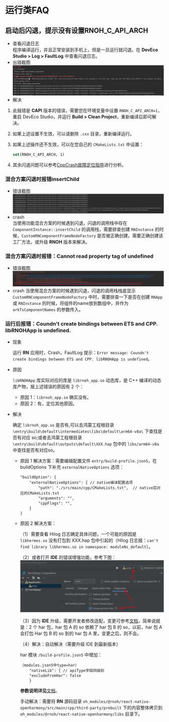 # 运行类FAQ

## 启动后闪退，提示没有设置RNOH_C_API_ARCH
- 查看闪退日志  
程序编译运行，并且正常安装到手机上，但是一旦运行就闪退。在 **DevEco Studio > Log > FaultLog** 中查看闪退日志。
- 出错截图  
![faq-RNOH_C_API_ARCH](./figures/faq-RNOH_C_API_ARCH.png)
- 解决
1. 此报错是 **CAPI** 版本的错误，需要您在环境变量中设置 `RNOH_C_API_ARCH=1`，重启 DevEco Studio，并运行 **Build > Clean Project**，重新编译后即可解决。
2. 如果上述设置不生效，可以请删除 `.cxx` 目录，重新编译运行。
3. 如果上述操作还不生效，可以在您自己的 `CMakeLists.txt` 中设置：

    ```CMAKE
    set(RNOH_C_API_ARCH, 1)
    ```
4. 其余闪退问题可以参考[CppCrash故障定位指导](https://developer.huawei.com/consumer/cn/doc/best-practices-V5/bpta-cppcrash-guidance-V5)进行分析。

### 混合方案闪退时报错insertChild
- 错误截图  
![faq-CustomRNComponentFrameNodeFactory](./figures/faq-CustomRNComponentFrameNodeFactory.png)
- crash  
当使用功能混合方案的时候遇到闪退，闪退的调用栈中存在 `ComponentInstance::insertChild` 的调用栈，需要排查创建 `RNInstance` 的时候，`CustomRNComponentFrameNodeFactory` 是否被正确创建。需要正确创建该工厂方法，或升级 **RNOH** 版本来解决。

### 混合方案闪退时报错：Cannot read property tag of undefined
- 错误截图  
    ![faq-arkTSComponentNames](./figures/faq-arkTSComponentNames.png)
- crash
当使用混合方案的时候遇到闪退，闪退的调用栈栈底显示 `CustomRNComponentFrameNodeFactory` 中时，需要排查一下是否在创建 `RNApp` 或 `RNInstance` 的时候，将组件的name放到数组中，并作为 `arkTsComponentNames` 的参数传入。

### 运行后报错：Coundn't create bindings between ETS and CPP. libRNOHApp is undefined.
 
- 现象
    
    运行 **RN** 应用时，Crash，FaultLog 提示：`Error message: Coundn't create bindings between ETS and CPP. libRNOHApp is undefined`。
 
- 原因
 
    `libRNOHApp` 库实际对应的库是 `librnoh_app.so` 动态库，是 C++ 编译的动态库产物，报上述错误的原因有 2 个：
        
    - 原因 1：`librnoh_app.so` 确实没有。
    - 原因 2：有，定位其他原因。
 
- 解决
 
    确定 `librnoh_app.so` 是否有,可以去鸿蒙工程根目录  `\entry\build\default\intermediates\libs\default\arm64-v8a\` 下查找是否有对应 so;或者去鸿蒙工程根目录 `\entry\build\default\outputs\default\XXX.hap` 包中的 `libs/arm64-v8a` 中查找是否有对应so。
 
    - 原因 1 解决方案：需要编辑配置文件 `entry/build-profile.json5`，在 buildOptions 下补充 `externalNativeOptions` 选项：
 
        ```json5
        "buildOption": {
            "externalNativeOptions": { // native编译配置选项
                "path": "./src/main/cpp/CMakeLists.txt",  // native层对应的CMakeLists.txt
                "arguments": "",
                "cppFlags": "",            
            }                
        }
        ```
    - 原因 2 解决方案：
        
        （1）需要查看 Hilog 日志确定具体问题，一个可能的原因是 `libhermes.so` 没有打包到 XXX.hap 包中引起的（Hilog 日志报：`can't find library libhermes.so in namespace: moduleNs_default`）。
        
        （2）或者打开 **IDE** 的错误增强功能，参考下图：
            ![faq-IDE-打开错误增强功能](./figures/faq-IDE-打开错误增强功能.png) 
 
        （3）因为 **IDE** 升级，需要开发者修改适配，变更可参考[文档](https://developer.huawei.com/consumer/cn/doc/harmonyos-releases-V5/ide-changelogs-db5-V5)，简单说就是：2 个 har 包，har 包 A 的 so 依赖了 har 包 B 的 so，以前，har 包 A 会打包 Har 包 B 的 so 到的 har 包 A 里，变更之后，则不会。
 
        （4）解决：自动解决（需要升级 IDE 到最新版本）
 
        har 模块 `/build-profile.json5` 中增加：
        ```json5
        （modules.json5中type=har）
            "nativeLib": { // apiType字段同级别
            "excludeFromHar": false
            }    
        ```
        **参数说明详见**[文档](https://developer.huawei.com/consumer/cn/doc/harmonyos-guides-V5/ide-hvigor-build-profile-V5)。
 
        手动解决：需要将 **RN** 源码目录 `oh_modules/@rnoh/react-native-openharmony/src/main/cpp/third-party/prebuilt` 下的内容整体拷贝到 `oh_modules/@rnoh/react-native-openharmony/libs` 目录下。
